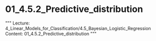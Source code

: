 # 01_4.5.2_Predictive_distribution

"""
Lecture: 4_Linear_Models_for_Classification/4.5_Bayesian_Logistic_Regression
Content: 01_4.5.2_Predictive_distribution
"""

